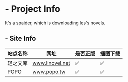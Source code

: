 # - Project Info
It's a spaider, which is downloading les's novels.

## - Site Info

| 站点名称     | 网址              | 是否正版 | 插图下载
| ------------ | ----------------- | -------- | -------- |
| 轻之文库   | www.linovel.net    | ✅       |  ✅      |
| POPO       | www.popo.tw | ✅       | ✅      |
